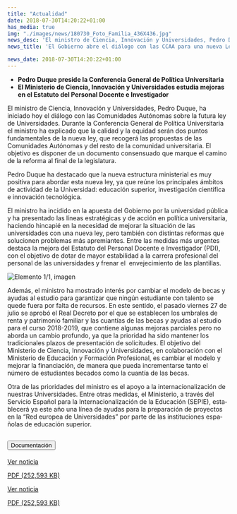 ```yaml
---
title: "Actualidad"
date: 2018-07-30T14:20:22+01:00
has_media: true
img: "./images/news/180730_Foto_Familia_436X436.jpg"
news_desc: 'El ministro de Ciencia, Innovación y Universidades, Pedro Duque, ha iniciado hoy el diálogo con las Comunidades Autónomas sobre la futura ley de Universidades. Durante la Conferencia General de Política Universitaria el ministro ha explicado que la calidad y la equidad serán dos puntos fundamentales de la nueva ley, que recogerá las propuestas de las Comunidades Autónomas y del resto de la comunidad universitaria. El objetivo es disponer de un documento consensuado que marque el camino de la reforma al final de la legislatura.<b>Este contenido incluye:</b> <i class="fa-solid fa-image"></i></i> <i class="fal fa-file-</a><i class="fas fa-external-link-alt"></i> </a><i class="fas fa-external-link-alt"></i>_icon"></i>'
news_title: 'El Gobierno abre el diálogo con las CCAA para una nueva Ley de Universidades'

news_date: 2018-07-30T14:20:22+01:00
---
```

<ul>
<li><b>Pedro Duque preside la Conferencia General de Política Universitaria</b></li>
<li><b>El Ministerio de Ciencia, Innovación y Universidades estudia mejoras en el Estatuto del Personal Docente e Investigador</b></li>
</ul>
<p>El ministro de Ciencia, Innovación y Universidades, Pedro Duque, ha iniciado hoy el diálogo con las Comunidades Autónomas sobre la futura ley de Universidades. Durante la Conferencia General de Política Universitaria el ministro ha explicado que la calidad y la equidad serán dos puntos fundamentales de la nueva ley, que recogerá las propuestas de las Comunidades Autónomas y del resto de la comunidad universitaria. El objetivo es disponer de un documento consensuado que marque el camino de la reforma al final de la legislatura.</p>
<p>Pedro Duque ha destacado que la nueva estructura ministerial es muy positiva para abordar esta nueva ley, ya que reúne los principales ámbitos de actividad de la Universidad: educación superior, investigación científica e innovación tecnológica.</p>
<p>El ministro ha incidido en la apuesta del Gobierno por la universidad pública y ha presentado las líneas estratégicas y de acción en política universitaria, haciendo hincapié en la necesidad de mejorar la situación de las universidades con una nueva ley, pero también con distintas reformas que solucionen problemas más apremiantes. Entre las medidas más urgentes destaca la mejora del Estatuto del Personal Docente e Investigador (PDI), con el objetivo de dotar de mayor estabilidad a la carrera profesional del personal de las universidades y frenar el&nbsp; envejecimiento de las plantillas.</p>
<div class="container container-xl">
	<div class="row">
		<div class="card col-12">
			<div class="link" href="#">
				<div class="col-12 col-sm-12 col-md-12 col-lg-6 col-xl-8 media-left">
					<img title="Elemento&nbsp;1/1,&nbsp;imagen" alt="Elemento&nbsp;1/1,&nbsp;imagen" src="{{<siteurl>}}images/news/IMG_4968.jfif" class="img-fluid img-card">
				</div>
			</div>
		</div>
	</div>
</div>
<p>Además, el ministro ha mostrado interés por cambiar el modelo de becas y ayudas al estudio para garantizar que ningún estudiante con talento se quede fuera por falta de recursos. En este sentido, el pasado viernes 27 de julio se aprobó el Real Decreto por el que se establecen los umbrales de renta y patrimonio familiar y las cuantías de las becas y ayudas al estudio para el curso 2018-2019, que contiene algunas mejoras parciales pero no aborda un cambio profundo, ya que la prioridad ha sido mantener los tradicionales plazos de presentación de solicitudes. El objetivo del Ministerio de Ciencia, Innovación y Universidades, en colaboración con el Ministerio de Educación y Formación Profesional, es cambiar el modelo y mejorar la financiación, de manera que pueda incrementarse tanto el número de estudiantes becados como la cuantía de las becas.</p>
<p>Otra de las prioridades del ministro es el apoyo a la internacionalización de nuestras Universidades. Entre otras medidas, el Ministerio, a través del Servicio<span>&nbsp;</span><span lang="ES-TRAD">Español para la Internacionalización de la Educación (SEPIE), establecerá ya este año una línea de ayudas para la preparación de proyectos en la “Red europea de Universidades” por parte de las instituciones españolas de educación superior.</span></p>
<section>
    <article>
        <div class="container">
            <div class="row my-45 justify-content-md-center">
                <div class="col-md-10 content_collapse">
                    <div class="accordion accordion_alt" id="accordeonAlt">
                        <div class="accordion-item">
                            <h2 class="accordion-header" id="accordionAltHeading2">
                                <button class="accordion-button expanded" type="button" data-bs-toggle="collapse" data-bs-target="#accordionAlt2" aria-expanded="false" aria-controls="accordionAlt2">
                                    <span class="icon"><i class="fas fa-file-pdf"></i></span>Documentación
                                </button>
                            </h2>
                            <div id="accordionAlt2" class="accordion-collapse collapse show" aria-labelledby="accordionAltHeading2">
                                <div class="accordion-body">
                                    <div id="section_link">
                                        <div class="container-fluid sp">
                                            <div class="row w-100">
                                                <div class="col-lg-12 cards_download_cnt">
                                                    <div class="row jcc_mobile">
                                                        <div class="download_card">
                                                            <a class="card flex-column" href="{{<siteurl>}}documentos/pdf/news/180730-NP-Conferencia_PU_vf.pdf" target="_blank">
                                                                <div class="card-header">
                                                                    <i class="fal fa-download"></i>
                                                                </div>
                                                                <div class="card-body">
                                                                    <p class="text_body">Ver noticia</p>
                                                                    <p class="text_file">
                                                                        <i class="fal fa-file-pdf pdf_icon text-danger"></i> PDF (252,593 KB)
                                                                    </p>
                                                                </div>
                                                            </a>
                                                        </div>
                                                    </div>
                                                </div>
                                                <!-- MOBILE VERSION WITH SLIDER -->
                                                <div class="col-12" id="section_box_download_card_slider">
                                                    <div class="swiper" id="slider_download_archive">
                                                        <div class="swiper-wrapper">
                                                        <div class="swiper-slide">
                                                            <div class="download_card">
                                                                <a class="card" href="{{<siteurl>}}documentos/pdf/news/180730-NP-Conferencia_PU_vf.pdf" target="_blank">
                                                                    <div class="card-header">
                                                                        <i class="fal fa-download"></i>
                                                                    </div>
                                                                    <div class="card-body">
                                                                        <p class="text_body">Ver noticia</p>
                                                                        <p class="text_file">
                                                                            <i class="fal fa-file-pdf pdf_icon text-danger"></i> PDF (252,593 KB)
                                                                        </p>
                                                                    </div>
                                                                </a>
                                                            </div>
                                                        </div>
                                                        </div>
                                                        <div class="swiper-pagination"></div>
                                                    </div>
                                                </div>
                                            </div>
                                        </div>
                                    </div>
                                </div>
                            </div>
                        </div>
                    </div>
                </div>
            </div>
        </div>
    </article> 
</section>
